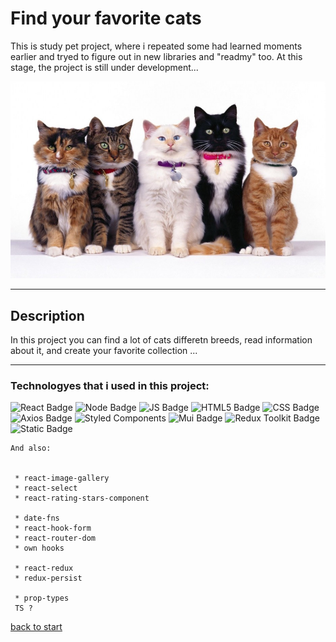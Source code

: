 <a id='suda'></a>

# Find your favorite cats

This is study pet project, where i repeated some had learned moments earlier and  tryed to figure out in new libraries and "readmy" too. At this stage, the project is still under development...

![картинка - в следующих скобках - путь к изображению в проекте](././src/images/cats.jpg)
___

## Description

In this project you can find a lot of cats differetn breeds, read information about it, and create your favorite collection ...


___
### Technologyes that i used in this project:

![React Badge](https://img.shields.io/badge/react-%2300CED1?style=for-the-badge&logo=react&logoColor=%2300CED1&labelColor=%23E0FFFF) ![Node Badge](https://img.shields.io/badge/node-%23228B22?style=for-the-badge&logo=nodedotjs&logoColor=006400&labelColor=%2390EE90) ![JS Badge](https://img.shields.io/badge/javascript-%23FFD700?style=for-the-badge&logo=javascript&logoColor=%23FF8C00&labelColor=%23fff255) ![HTML5 Badge](https://img.shields.io/badge/html5-%23E34F26?style=for-the-badge&logo=html5&logoColor=E34F26&labelColor=%23FFDAB9) ![CSS Badge](https://img.shields.io/badge/css3-%231572B6?style=for-the-badge&logo=css3&logoColor=1572B6&labelColor=%23E0FFFF)  ![Axios Badge](https://img.shields.io/badge/axios-%239400D3?style=for-the-badge&logo=axios&logoColor=9400D3&labelColor=%23DDA0DD) ![Styled Components](https://img.shields.io/badge/styled%20components-%23DB7093?style=for-the-badge&logo=styledcomponents&logoColor=%23800080&labelColor=%23DDA0DD) ![Mui Badge](https://img.shields.io/badge/mui-%23007FFF?style=for-the-badge&logo=mui&logoColor=%23007FFF&labelColor=%2387CEEB) ![Redux Toolkit Badge](https://img.shields.io/badge/reduxToolkit-%23764ABC?style=for-the-badge&logo=redux&logoColor=%23764ABC&labelColor=D8BFD8) ![Static Badge](https://img.shields.io/badge/tailwindcss-%232F4F4F?style=for-the-badge&logo=tailwindcss&logoColor=%2306B6D4&labelColor=%23708090)




```
And also:


 * react-image-gallery
 * react-select
 * react-rating-stars-component

 * date-fns
 * react-hook-form
 * react-router-dom
 * own hooks

 * react-redux
 * redux-persist
    
 * prop-types
 TS ?
  ``` 
     
   
[back to start](#suda)